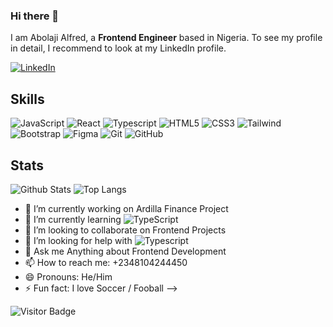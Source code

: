 ### Hi there 👋

I am Abolaji Alfred, a **Frontend Engineer** based in Nigeria. To see my profile in detail, I recommend to look at my LinkedIn profile.

[![LinkedIn](https://img.shields.io/badge/linkedin-%230077B5.svg?style=for-the-badge&logo=linkedin&logoColor=white)](https://www.linkedin.com/in/abolaji-alfred-ayodeji/)

## Skills

![JavaScript](https://img.shields.io/badge/-JavaScript-black?style=flat-square&logo=javascript)
![React](https://img.shields.io/badge/-React-black?style=flat-square&logo=react)
![Typescript](https://img.shields.io/badge/-React-black?style=flat-square&logo=typescript)
![HTML5](https://img.shields.io/badge/-HTML5-E34F26?style=flat-square&logo=html5&logoColor=white)
![CSS3](https://img.shields.io/badge/-CSS3-1572B6?style=flat-square&logo=css3)
![Tailwind](https://img.shields.io/badge/-Tailwind-1572B6?style=flat-square&logo=tailwind)
![Bootstrap](https://img.shields.io/badge/-Tailwind-1572B6?style=flat-square&logo=bootstrap)
![Figma](https://img.shields.io/badge/-Figma-1572B6?style=flat-square&logo=figma)
![Git](https://img.shields.io/badge/-Git-black?style=flat-square&logo=git)
![GitHub](https://img.shields.io/badge/-GitHub-181717?style=flat-square&logo=github)

## Stats

![Github Stats](https://github-readme-stats.vercel.app/api?username=bant095&count_private=true&show_icons=true&include_all_commits=true&theme=prussian&layout=compact)
![Top Langs](https://github-readme-stats.vercel.app/api/top-langs/?username=bant095&hide=TeX&layout=compact&theme=prussian)

- 🔭 I’m currently working on Ardilla Finance Project
- 🌱 I’m currently learning ![TypeScript](https://img.shields.io/badge/-React-black?style=flat-square&logo=typescript)
- 👯 I’m looking to collaborate on Frontend Projects
- 🤔 I’m looking for help with ![Typescript](https://img.shields.io/badge/-React-black?style=flat-square&logo=typescript)
- 💬 Ask me Anything about Frontend Development
- 📫 How to reach me: +2348104244450
- 😄 Pronouns: He/Him
- ⚡ Fun fact: I love Soccer / Fooball
-->

![Visitor Badge](https://visitor-badge.laobi.icu/badge?page_id=bant095.bant095)


